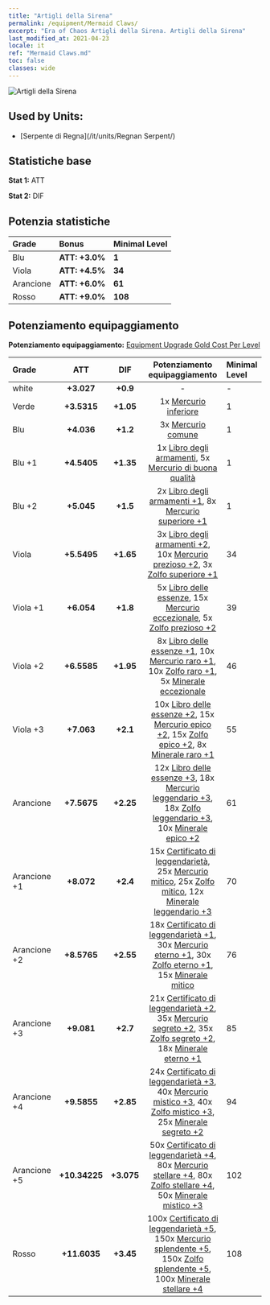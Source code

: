 ```yaml
---
title: "Artigli della Sirena"
permalink: /equipment/Mermaid Claws/
excerpt: "Era of Chaos Artigli della Sirena. Artigli della Sirena"
last_modified_at: 2021-04-23
locale: it
ref: "Mermaid Claws.md"
toc: false
classes: wide
---
```


  ![Artigli della Sirena](/images/e/e_99043.png)

## Used by Units:

* [Serpente di Regna](/it/units/Regnan Serpent/) 


## Statistiche base
 **Stat 1:** ATT

 **Stat 2:** DIF

## Potenzia statistiche

  |     Grade    |   Bonus | Minimal Level | 
  |:-------------|:--------|:--------------| 
  | Blu | **ATT: +3.0%** | **1** | 
  | Viola | **ATT: +4.5%** | **34** | 
  | Arancione | **ATT: +6.0%** | **61** | 
  | Rosso | **ATT: +9.0%** | **108** | 


## Potenziamento equipaggiamento
 **Potenziamento equipaggiamento:** [Equipment Upgrade Gold Cost Per Level](/equipment/EquipmentUpgradeCostPerLevel/) 

  |          Grade      | ATT | DIF | Potenziamento equipaggiamento | Minimal Level |
  |:--------------------|:---------:|:---------:|:----------------:|:--------------|
  | white | **+3.027** | **+0.9** | - | - |
  | Verde | **+3.5315** | **+1.05** | 1x [Mercurio inferiore](/ItemsIT/mat_2/) | 1 |
  | Blu | **+4.036** | **+1.2** | 3x [Mercurio comune](/ItemsIT/mat_8/) | 1 |
  | Blu +1 | **+4.5405** | **+1.35** | 1x [Libro degli armamenti](/ItemsIT/mat_18/), 5x [Mercurio di buona qualità](/ItemsIT/mat_14/) | 1 |
  | Blu +2 | **+5.045** | **+1.5** | 2x [Libro degli armamenti +1](/ItemsIT/mat_25/), 8x [Mercurio superiore +1](/ItemsIT/mat_21/) | 1 |
  | Viola | **+5.5495** | **+1.65** | 3x [Libro degli armamenti +2](/ItemsIT/mat_32/), 10x [Mercurio prezioso +2](/ItemsIT/mat_28/), 3x [Zolfo superiore +1](/ItemsIT/mat_22/) | 34 |
  | Viola +1 | **+6.054** | **+1.8** | 5x [Libro delle essenze](/ItemsIT/mat_39/), 15x [Mercurio eccezionale](/ItemsIT/mat_35/), 5x [Zolfo prezioso +2](/ItemsIT/mat_29/) | 39 |
  | Viola +2 | **+6.5585** | **+1.95** | 8x [Libro delle essenze +1](/ItemsIT/mat_46/), 10x [Mercurio raro +1](/ItemsIT/mat_42/), 10x [Zolfo raro +1](/ItemsIT/mat_43/), 5x [Minerale eccezionale](/ItemsIT/mat_33/) | 46 |
  | Viola +3 | **+7.063** | **+2.1** | 10x [Libro delle essenze +2](/ItemsIT/mat_53/), 15x [Mercurio epico +2](/ItemsIT/mat_49/), 15x [Zolfo epico +2](/ItemsIT/mat_50/), 8x [Minerale raro +1](/ItemsIT/mat_40/) | 55 |
  | Arancione | **+7.5675** | **+2.25** | 12x [Libro delle essenze +3](/ItemsIT/mat_60/), 18x [Mercurio leggendario +3](/ItemsIT/mat_56/), 18x [Zolfo leggendario +3](/ItemsIT/mat_57/), 10x [Minerale epico +2](/ItemsIT/mat_47/) | 61 |
  | Arancione +1 | **+8.072** | **+2.4** | 15x [Certificato di leggendarietà](/ItemsIT/mat_67/), 25x [Mercurio mitico](/ItemsIT/mat_63/), 25x [Zolfo mitico](/ItemsIT/mat_64/), 12x [Minerale leggendario +3](/ItemsIT/mat_54/) | 70 |
  | Arancione +2 | **+8.5765** | **+2.55** | 18x [Certificato di leggendarietà +1](/ItemsIT/mat_74/), 30x [Mercurio eterno +1](/ItemsIT/mat_70/), 30x [Zolfo eterno +1](/ItemsIT/mat_71/), 15x [Minerale mitico](/ItemsIT/mat_61/) | 76 |
  | Arancione +3 | **+9.081** | **+2.7** | 21x [Certificato di leggendarietà +2](/ItemsIT/mat_81/), 35x [Mercurio segreto +2](/ItemsIT/mat_77/), 35x [Zolfo segreto +2](/ItemsIT/mat_78/), 18x [Minerale eterno +1](/ItemsIT/mat_68/) | 85 |
  | Arancione +4 | **+9.5855** | **+2.85** | 24x [Certificato di leggendarietà +3](/ItemsIT/mat_88/), 40x [Mercurio mistico +3](/ItemsIT/mat_84/), 40x [Zolfo mistico +3](/ItemsIT/mat_85/), 25x [Minerale segreto +2](/ItemsIT/mat_75/) | 94 |
  | Arancione +5 | **+10.34225** | **+3.075** | 50x [Certificato di leggendarietà +4](/ItemsIT/mat_95/), 80x [Mercurio stellare +4](/ItemsIT/mat_91/), 80x [Zolfo stellare +4](/ItemsIT/mat_92/), 50x [Minerale mistico +3](/ItemsIT/mat_82/) | 102 |
  | Rosso | **+11.6035** | **+3.45** | 100x [Certificato di leggendarietà +5](/ItemsIT/mat_102/), 150x [Mercurio splendente +5](/ItemsIT/mat_98/), 150x [Zolfo splendente +5](/ItemsIT/mat_99/), 100x [Minerale stellare +4](/ItemsIT/mat_89/) | 108 |

